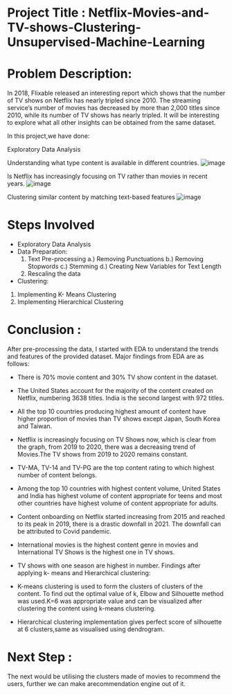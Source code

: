 # Project Title : Netflix-Movies-and-TV-shows-Clustering-Unsupervised-Machine-Learning

# Problem Description:
In 2018, Flixable released an interesting report which shows that the number of TV shows on Netflix has nearly tripled since 2010. The streaming service’s number of movies has decreased by more than 2,000 titles since 2010, while its number of TV shows has nearly tripled. It will be interesting to explore what all other insights can be obtained from the same dataset.

In this project,we have done:

Exploratory Data Analysis

Understanding what type content is available in different countries.
![image](https://user-images.githubusercontent.com/46549606/186165124-49e4c43b-1157-4b8c-b638-4a63898ca415.png)

Is Netflix has increasingly focusing on TV rather than movies in recent years.
![image](https://user-images.githubusercontent.com/46549606/186164994-b257bf1e-1a07-40a1-a16d-502cff4c4014.png)


Clustering similar content by matching text-based features
![image](https://user-images.githubusercontent.com/46549606/186165446-d370dbbe-8325-4c6d-8fe1-3340f93cad67.png)


# Steps Involved
* Exploratory Data Analysis
* Data Preparation:
  1. Text Pre-processing
    a.) Removing Punctuations
    b.) Removing Stopwords
    c.) Stemming
    d.) Creating New Variables for Text Length
  2. Rescaling the data
* Clustering:
1. Implementing K- Means Clustering
2. Implementing Hierarchical Clustering


# Conclusion :
 After pre-processing the data, I started with EDA to understand the trends and features of the provided dataset. Major findings from EDA are as follows:

* There is 70% movie content and 30% TV show content in the dataset.
* The United States account for the majority of the content created on Netflix, numbering 3638 titles. India is the second largest with 972 titles.
* All the top 10 countries producing highest amount of content have higher proportion of movies than TV shows except Japan, South Korea and Taiwan.
* Netflix is increasingly focusing on TV Shows now, which is clear from the graph, from 2019 to 2020, there was a decreasing trend of Movies.The TV shows from 2019 to 2020 remains constant.
* TV-MA, TV-14 and TV-PG are the top content rating to which highest number of content belongs.
* Among the top 10 countries with highest content volume, United States and India has highest volume of content appropriate for teens and most other countries have highest volume of content appropriate for adults.
* Content onboarding on Netflix started increasing from 2015 and reached to its peak in 2019, there is a drastic downfall in 2021. The downfall can be attributed to Covid pandemic.
* International movies is the highest content genre in movies and International TV Shows is the highest one in TV shows.
* TV shows with one season are highest in number.
 Findings after applying k- means and Hierarchical clustering:

* K-means clustering is used to form the clusters of clusters of the content. To find out the optimal value of k, Elbow and Silhouette method was used.K=6 was appropriate value and can be visualized after clustering the content using k-means clustering.

* Hierarchical clustering implementation gives perfect score of silhouette at 6 clusters,same as visualised using dendrogram.

# Next Step :
The next would be utilising the clusters made of movies to recommend the users, further we can make arecommendation engine out of it.
